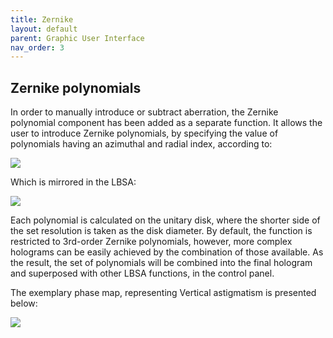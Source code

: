 ```yaml
---
title: Zernike
layout: default
parent: Graphic User Interface
nav_order: 3
---
```

## [](#header-2)Zernike polynomials

In order to manually introduce or subtract aberration, the Zernike polynomial component has been added as a separate function. 
It allows the user to introduce Zernike polynomials, by specifying the value of polynomials having an azimuthal and radial index, 
according to:

![](/lbsa/assets/images/Zernike_definition.png)

Which is mirrored in the LBSA:

![](/lbsa/assets/images/Zernike_panel.png)

Each polynomial is calculated on the unitary disk, where the shorter side of the set resolution is taken as the disk diameter. 
By default, the function is restricted to 3rd-order Zernike polynomials, however,
 more complex holograms can be easily achieved by the combination of those available.
As the result, the set of polynomials will be combined into the final hologram and superposed with other LBSA functions, in the control panel.  

The exemplary phase map, representing Vertical astigmatism is presented below:

![](/lbsa/assets/images/Vertical_astgm.bmp)

